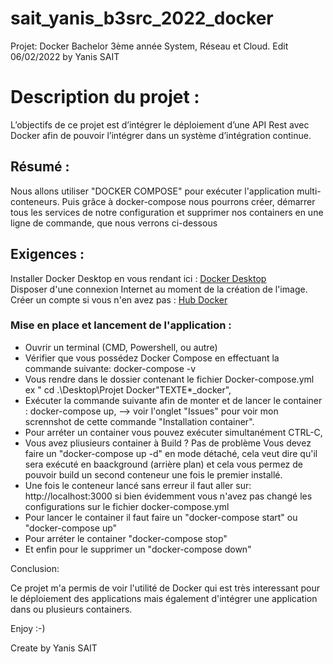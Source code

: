 # sait_yanis_b3src_2022_docker
Projet: Docker Bachelor 3ème année System, Réseau et Cloud. Edit 06/02/2022 by Yanis SAIT

# Description du projet :
L’objectifs de ce projet est d’intégrer le déploiement d’une API Rest avec Docker afin de pouvoir
l’intégrer dans un système d’intégration continue.  


## Résumé :
Nous allons utiliser "DOCKER COMPOSE" pour exécuter l'application multi-conteneurs. Puis grâce à docker-compose nous pourrons créer, démarrer tous les services de notre configuration et supprimer nos containers en une ligne de commande, que nous verrons ci-dessous

  
  
## Exigences :
Installer Docker Desktop en vous rendant ici : [Docker Desktop](https://www.docker.com/products/docker-desktop)  
Disposer d'une connexion Internet au moment de la création de l'image.  
Créer un compte si vous n'en avez pas : [Hub Docker](https://hub.docker.com/)  
  
  

### Mise en place et lancement de l'application :

- Ouvrir un terminal (CMD, Powershell, ou autre)
- Vérifier que vous possédez Docker Compose en effectuant la commande suivante: docker-compose -v
- Vous rendre dans le dossier contenant le fichier Docker-compose.yml
ex " cd .\Desktop\Projet Docker\"TEXTE*_docker",
- Exécuter la commande suivante afin de monter et de lancer le container : docker-compose up, --> voir l'onglet "Issues" pour voir mon scrennshot de cette commande "Installation container".  
- Pour arréter un container vous pouvez exécuter simultanément CTRL-C,
- Vous avez pliusieurs container à Build ? Pas de problème Vous devez faire un "docker-compose up -d" en mode détaché, cela veut dire qu'il sera exécuté en baackground (arrière plan) et cela vous permez de pouvoir build un second conteneur une fois le premier installé.
- Une fois le conteneur lancé sans erreur il faut aller sur: http://localhost:3000 si bien évidemment vous n'avez pas changé les configurations sur le fichier docker-compose.yml
- Pour lancer le container il faut faire un "docker-compose start" ou "docker-compose up"
- Pour arréter le container "docker-compose stop"
- Et enfin pour le supprimer un "docker-compose down"


Conclusion:  

Ce projet m'a permis de voir l'utilité de Docker qui est très interessant pour le déploiement des applications mais également d'intégrer une application dans ou plusieurs containers.

Enjoy :-)  

Create by Yanis SAIT
